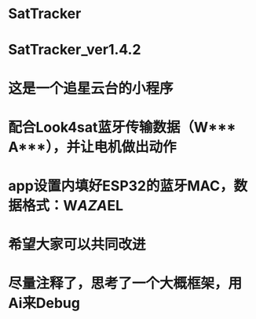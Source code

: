 # SatTracker
# SatTracker_ver1.4.2
# 这是一个追星云台的小程序
# 配合Look4sat蓝牙传输数据（W*** A***），并让电机做出动作
# app设置内填好ESP32的蓝牙MAC，数据格式：W$AZ A$EL 
# 希望大家可以共同改进
# 尽量注释了，思考了一个大概框架，用Ai来Debug
